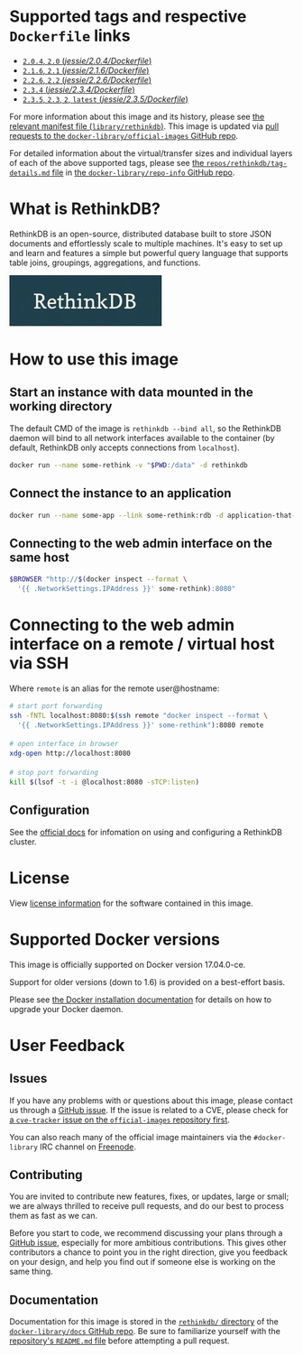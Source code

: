<!--

********************************************************************************

WARNING:

    DO NOT EDIT "rethinkdb/README.md"

    IT IS AUTO-GENERATED

    (from the other files in "rethinkdb/" combined with a set of templates)

********************************************************************************

-->

# Supported tags and respective `Dockerfile` links

-	[`2.0.4`, `2.0` (*jessie/2.0.4/Dockerfile*)](https://github.com/rethinkdb/rethinkdb-dockerfiles/blob/da98484fc73485fe7780546903d01dcbcd931673/jessie/2.0.4/Dockerfile)
-	[`2.1.6`, `2.1` (*jessie/2.1.6/Dockerfile*)](https://github.com/rethinkdb/rethinkdb-dockerfiles/blob/da98484fc73485fe7780546903d01dcbcd931673/jessie/2.1.6/Dockerfile)
-	[`2.2.6`, `2.2` (*jessie/2.2.6/Dockerfile*)](https://github.com/rethinkdb/rethinkdb-dockerfiles/blob/da98484fc73485fe7780546903d01dcbcd931673/jessie/2.2.6/Dockerfile)
-	[`2.3.4` (*jessie/2.3.4/Dockerfile*)](https://github.com/rethinkdb/rethinkdb-dockerfiles/blob/da98484fc73485fe7780546903d01dcbcd931673/jessie/2.3.4/Dockerfile)
-	[`2.3.5`, `2.3`, `2`, `latest` (*jessie/2.3.5/Dockerfile*)](https://github.com/rethinkdb/rethinkdb-dockerfiles/blob/da98484fc73485fe7780546903d01dcbcd931673/jessie/2.3.5/Dockerfile)

For more information about this image and its history, please see [the relevant manifest file (`library/rethinkdb`)](https://github.com/docker-library/official-images/blob/master/library/rethinkdb). This image is updated via [pull requests to the `docker-library/official-images` GitHub repo](https://github.com/docker-library/official-images/pulls?q=label%3Alibrary%2Frethinkdb).

For detailed information about the virtual/transfer sizes and individual layers of each of the above supported tags, please see [the `repos/rethinkdb/tag-details.md` file](https://github.com/docker-library/repo-info/blob/master/repos/rethinkdb/tag-details.md) in [the `docker-library/repo-info` GitHub repo](https://github.com/docker-library/repo-info).

# What is RethinkDB?

RethinkDB is an open-source, distributed database built to store JSON documents and effortlessly scale to multiple machines. It's easy to set up and learn and features a simple but powerful query language that supports table joins, groupings, aggregations, and functions.

![logo](https://raw.githubusercontent.com/docker-library/docs/af9f91fe186f3ea3afee511d0a53b50088fdc381/rethinkdb/logo.png)

# How to use this image

## Start an instance with data mounted in the working directory

The default CMD of the image is `rethinkdb --bind all`, so the RethinkDB daemon will bind to all network interfaces available to the container (by default, RethinkDB only accepts connections from `localhost`).

```bash
docker run --name some-rethink -v "$PWD:/data" -d rethinkdb
```

## Connect the instance to an application

```bash
docker run --name some-app --link some-rethink:rdb -d application-that-uses-rdb
```

## Connecting to the web admin interface on the same host

```bash
$BROWSER "http://$(docker inspect --format \
  '{{ .NetworkSettings.IPAddress }}' some-rethink):8080"
```

# Connecting to the web admin interface on a remote / virtual host via SSH

Where `remote` is an alias for the remote user@hostname:

```bash
# start port forwarding
ssh -fNTL localhost:8080:$(ssh remote "docker inspect --format \
  '{{ .NetworkSettings.IPAddress }}' some-rethink"):8080 remote

# open interface in browser
xdg-open http://localhost:8080

# stop port forwarding
kill $(lsof -t -i @localhost:8080 -sTCP:listen)
```

## Configuration

See the [official docs](http://www.rethinkdb.com/docs/) for infomation on using and configuring a RethinkDB cluster.

# License

View [license information](http://www.gnu.org/licenses/agpl-3.0.html) for the software contained in this image.

# Supported Docker versions

This image is officially supported on Docker version 17.04.0-ce.

Support for older versions (down to 1.6) is provided on a best-effort basis.

Please see [the Docker installation documentation](https://docs.docker.com/installation/) for details on how to upgrade your Docker daemon.

# User Feedback

## Issues

If you have any problems with or questions about this image, please contact us through a [GitHub issue](https://github.com/rethinkdb/rethinkdb-dockerfiles/issues). If the issue is related to a CVE, please check for [a `cve-tracker` issue on the `official-images` repository first](https://github.com/docker-library/official-images/issues?q=label%3Acve-tracker).

You can also reach many of the official image maintainers via the `#docker-library` IRC channel on [Freenode](https://freenode.net).

## Contributing

You are invited to contribute new features, fixes, or updates, large or small; we are always thrilled to receive pull requests, and do our best to process them as fast as we can.

Before you start to code, we recommend discussing your plans through a [GitHub issue](https://github.com/rethinkdb/rethinkdb-dockerfiles/issues), especially for more ambitious contributions. This gives other contributors a chance to point you in the right direction, give you feedback on your design, and help you find out if someone else is working on the same thing.

## Documentation

Documentation for this image is stored in the [`rethinkdb/` directory](https://github.com/docker-library/docs/tree/master/rethinkdb) of the [`docker-library/docs` GitHub repo](https://github.com/docker-library/docs). Be sure to familiarize yourself with the [repository's `README.md` file](https://github.com/docker-library/docs/blob/master/README.md) before attempting a pull request.
